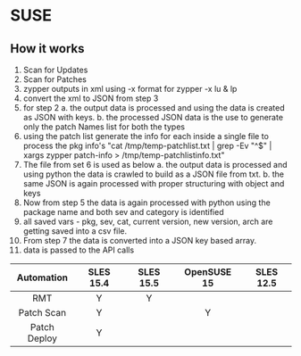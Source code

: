 # SUSE
## How it works
1. Scan for Updates
2. Scan for Patches
3. zypper outputs in xml using -x format for zypper -x lu & lp
4. convert the xml to JSON from step 3
5. for step 2 
    a. the output data is processed and using the data is created as JSON with keys.
    b. the processed JSON data is the use to generate only the patch Names list for both the types
6. using the patch list generate the info for each inside a single file to process the pkg info's
    "cat /tmp/temp-patchlist.txt | grep -Ev "^$" | xargs zypper patch-info > /tmp/temp-patchlistinfo.txt"
7. The file from set 6 is used as below
    a. the output data is processed and using python the data is crawled to build as a JSON file from txt.
    b. the same JSON is again processed with proper structuring with object and keys
8. Now from step 5 the data is again processed with python using the package name and both sev and category is identified
9. all saved vars - pkg, sev, cat, current version, new version, arch are getting saved into a csv file.
10. From step 7 the data is converted into a JSON key based array.
11. data is passed to the API calls



| Automation   | SLES 15.4   | SLES 15.5   | OpenSUSE 15   | SLES 12.5  |
|:---:|:---:|:---:|:---:|:---:|
| RMT   | Y  | Y  |   |   |
| Patch Scan   | Y  |   | Y  |   |
| Patch Deploy  | Y  |   |   |   |

